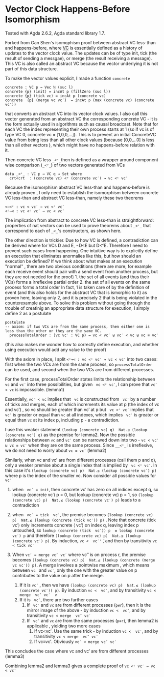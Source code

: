 # Vector Clock Happens-Before Isomorphism

Tested with Agda 2.6.2, Agda standard library 1.7.

Forked from Gan Shen's isomophism proof between abstract VC less-than and happens-before, where
[VC](https://github.com/yguo57/vc-hb-iso/blob/fd5faa0cfc5bfe96db287a3b64d1e59ab1b8905c/AbstractVectorClock.agda#L10-L18) is essentially defined as a history of updates to the vector clock value. The updates can be of type init, tick (the result of sending a messgae), or merge (the result receiving a message). This VC is also called an abstract VC because the vector underlying it is not part of this data structure. 

To make the vector values explicit, I made a function ```concrete```
```
concrete : VC p → Vec ℕ (suc l)
concrete {p} (init) = incAt p (fillZero (suc l))
concrete {p} (tick vc) = incAt p (concrete vc)
concrete  {p} (merge vc vc′)  = incAt p (max (concrete vc) (concrete vc′))
```
that converts an abstract VC into its vector clock values. I also call this vector generated from an abstract VC the corresponding concrete VC - it is the form actually used in algorithms such as causal broadcast. 
Note that for each VC the index representing their own process starts at 1 (so if vc is of type VC 0, concrete vc = [1,0,0,...]). This is to prevent an initial ConcreteVC value from being less than all other clock values (because [0,0,...0] is less than all other vectors ), which might have no happens-before relation with it.


Then concrete VC less ```_<ᶜ_```then is defined as a wrapper around component wise comparison (```_<ᵛ_```) of two vectors generated from VCs
```
data _<ᶜ_ : VC p → VC q → Set where
  crt<crt  : (concrete vc) <ᵛ (concrete vc′) → vc <ᶜ vc′
```
Because the isomorphism abstract VC less-than and happens-before is already proven , I only need to establish the isomorphism between concrete VC less-than and abstract VC less-than, namely these two theorems
```
<→<ᶜ : vc < vc′ → vc <ᶜ vc′
<ᶜ→< : vc <ᶜ vc′ → vc < vc′
```
The implication from abstract to concrete VC less-than is straightforward: properties of nat vectors can be used to prove theorems about ```_<ᶜ_``` that correspond to each of ```_<_```'s constructors, as shown here. 

The other direction is trickier. Due to how  VC is defined, a contradiction can be derived where for VCs D and E, ¬D<E but D<ᶜE. 
Therefore I need to prevent such cases from happening. One intuitive way is to explicitly define an execution that eliminates anormalies like this, but how should an execution be defined? If we think about what makes at an execution "normal" ,  there are two obvious conditions (there are more, for example each receive event should pair with a send event from another process, but they are not needed for the proof)
    1. the set of all events (and thus their VCs) forms a irreflexive partial order
    2. the set of all events on the same process forms a total order
    In fact, 1 is taken care of by the definition of event (and this also holds for the abstract VC that is ismorphic to it) as proven here, leaving only 2, and it is precisely 2 that is being violated in the counterexample above. To solve this problem without going through the trouble of creatinig an appropriate data structure for execution, I simply define 2 as a postulate
    
```
postulate
-- axiom: if two VCs are from the same process, then either one is less than the other or they are the same VC.
  processTotalOrder : (vc vc′ : VC p) → vc < vc′ ⊎ vc′ < vc ⊎ vc ≡ vc′
```

(this also makes me wonder how to correctly define execution, and whether using execution would add any value to the proof)

With the axiom in place, I split ```<ᶜ→< : vc <ᶜ vc′ → vc < vc′``` into two cases: first when the two VCs are from the same process, so ```processTotalOrder``` can be used, and second when the two VCs are from different processes. 

For the first case,  processTotalOrder states limits the relationship between ```vc``` and ```vc′``` into three possibilities, but given ``` vc <ᶜ vc′```, I can prove that ```vc′ < vc``` is imposssible. (lemma1)

Essentially, ```vc′ < vc``` implies that  ``` vc```  is constructed from ``` vc′``` by a number of ticks and merges, each of which increments its value at p (the index of vc and vc′) , so vc should be greater than vc′ at p  but ``` vc <ᶜ vc′```  implies that ``` vc′``` is greater or equal than ```vc``` at all indexes, which implies  ``` vc′``` is greater or equal than ```vc``` at its index p, including p - a contradiction. 

I use this weaker statement ```(lookup (concrete vc) q)  Nat.≤ (lookup (concrete vc′) q)``` as the premise for lemma2. Now  the possible relationships between  ```vc``` and ```vc′``` can be narrowed down into two -  ``` vc < vc′ ⊎ vc ≡ vc′ ``` when they are on the same process. Since ``` __<ᶜ_ ``` is irreflexive, we do not need to worry about ```vc ≡ vc′``` (lemma2)

Similarly, when vc and vc′ are from different processes (call them p and q), only a weaker premise about a single index that is implied by ``` vc <ᶜ vc′```. In this case it's ```(lookup (concrete vc) p)  Nat.≤ (lookup (concrete vc′) p)``` where p is the index of the smaller vc. Now consider all possible values for ```  vc′ ```

1. when  ```  vc′ = init ```, then concrete vc′ has zero on all indices except q, so lookup (concrete vc′) p = 0, but lookup (concrete vc) p = 1, so ```(lookup (concrete vc) p)  Nat.≤ (lookup (concrete vc′) p)``` leads to a contradiction 

2. when ``` vc′ = tick  vc′```, the premise becomes ```(lookup (concrete vc) p)  Nat.≤ (lookup (concrete (tick vc′)) p)``` . Note that concrete (tick  vc′) only increments concrete ( vc′) on index q, leaving index p untouched, so ``` lookup (concrete (tick  vc′)) p  ≡ lookup (concrete vc′) p ```  and therefore ```(lookup (concrete vc) p)  Nat.≤ (lookup (concrete vc′) p)```. By  induction, ```vc <  vc′'``` ̄, and then by transitivity ```vc < tick vc′ ```

3. When  ```vc′ = merge vc″ vc′``` where  vc″ is on process r, the premise becomes ```(lookup (concrete vc) p)  Nat.≤ (lookup (concrete (merge vc vc′)) p)```.  A merge involves a pointwise maximum , which means between ```vc ``` and ```vc′```,  only the one with the greater value on p contributes to the value on p after the merge. 
   1. If it is ```vc′``` , then we have ```(lookup (concrete vc) p)  Nat.≤ (lookup (concrete vc′)) p)```. By induction ```vc <  vc′```, and by transitivity  ``` vc < merge  vc″ vc′  v ``` 
   2. If it is  ``` vc″```, there are two further cases
      1. If  ``` vc″``` and ```vc``` are from different processes (```p≢r```), then it is the mirror image of the above -  by induction ```vc <  vc″```, and by transitivity ```vc < merge  vc″ vc′ ```
      2. If  ``` vc″``` and  ```vc``` are from the same processes (```p≡r```), then lemma2 is applicable , yielding two more cases
         1. If vc<vc′. Use the same trick - by induction ```vc <  vc′```, and by transitivity ```vc < merge  vc″ vc′ ``` 
         2. If vc≡vc′. Obviously  ``` vc′ < merge vc″ vc′  ```

This concludes the case where vc and vc′ are from different processes (lemma3)

Combining lemma2 and lemma3 gives a complete proof of ``` vc <ᶜ vc′ → vc < vc′ ```
